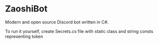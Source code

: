 # ZaoshiBot

Modern and open source Discord bot written in C#.

To run it yourself, create Secrets.cs file with static class and string consts representing token
